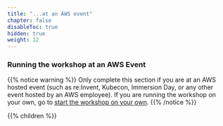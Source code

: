 ```yaml
---
title: "...at an AWS event"
chapter: false
disableToc: true
hidden: true
weight: 12
---
```


### Running the workshop at an AWS Event

{{% notice warning %}}
Only complete this section if you are at an AWS hosted event (such as re:Invent, Kubecon, Immersion Day, or any other event hosted by an AWS employee). If you are running the workshop on your own, go to [start the workshop on your own](../self_paced/).
{{% /notice %}}

{{% children %}}
